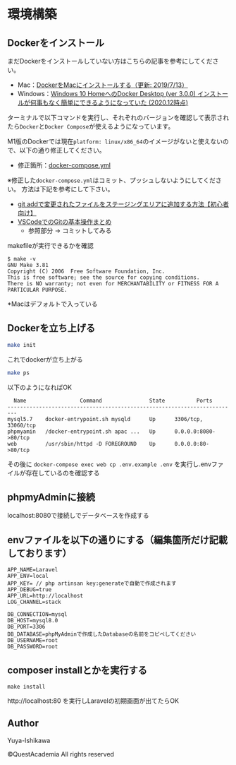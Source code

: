 # 環境構築

## Dockerをインストール

まだDockerをインストールしていない方はこちらの記事を参考にしてください。<br>

- Mac：[DockerをMacにインストールする（更新: 2019/7/13）](https://qiita.com/kurkuru/items/127fa99ef5b2f0288b81)
- Windows：[Windows 10 HomeへのDocker Desktop (ver 3.0.0) インストールが何事もなく簡単にできるようになっていた (2020.12時点)](https://qiita.com/zaki-lknr/items/db99909ba1eb27803456)

ターミナルで以下コマンドを実行し、それぞれのバージョンを確認して表示されたら`Docker`と`Docker Compose`が使えるようになっています。



M1版のDockerでは現在`platform: linux/x86_64`のイメージがないと使えないので、以下の通り修正してください。

- 修正箇所：[docker-compose.yml](https://github.com/quest-academia/qa-laravel-ec-training-ver9/compare/development...m1Mac#diff-e45e45baeda1c1e73482975a664062aa56f20c03dd9d64a827aba57775bed0d3)

※修正した`docker-compose.yml`はコミット、プッシュしないようにしてください。
方法は下記を参考にして下さい。

- [git addで変更されたファイルをステージングエリアに追加する方法【初心者向け】](https://techacademy.jp/magazine/10168)
- [VSCodeでのGitの基本操作まとめ](https://qiita.com/y-tsutsu/items/2ba96b16b220fb5913be#%E3%82%B3%E3%83%9F%E3%83%83%E3%83%88%E3%81%97%E3%81%A6%E3%81%BF%E3%82%8B)
    - 参照部分 → コミットしてみる

makefileが実行できるかを確認
```
$ make -v
GNU Make 3.81
Copyright (C) 2006  Free Software Foundation, Inc.
This is free software; see the source for copying conditions.
There is NO warranty; not even for MERCHANTABILITY or FITNESS FOR A
PARTICULAR PURPOSE.

```
*Macはデフォルトで入っている

## Dockerを立ち上げる

```sh
make init
```
これでdockerが立ち上がる

```sh
make ps
```


以下のようになればOK
```
  Name                 Command               State          Ports
-------------------------------------------------------------------------
mysql5.7    docker-entrypoint.sh mysqld      Up      3306/tcp, 33060/tcp
phpmyamin   /docker-entrypoint.sh apac ...   Up      0.0.0.0:8080->80/tcp
web         /usr/sbin/httpd -D FOREGROUND    Up      0.0.0.0:80->80/tcp
```

その後に
```docker-compose exec web cp .env.example .env```
を実行し.envファイルが存在しているのを確認する


## phpmyAdminに接続
localhost:8080で接続しでデータベースを作成する


## envファイルを以下の通りにする（編集箇所だけ記載しております）
```
APP_NAME=Laravel
APP_ENV=local
APP_KEY= // php artinsan key:generateで自動で作成されます
APP_DEBUG=true
APP_URL=http://localhost
LOG_CHANNEL=stack

DB_CONNECTION=mysql
DB_HOST=mysql8.0
DB_PORT=3306
DB_DATABASE=phpMyAdminで作成したDatabaseの名前をコピペしてください
DB_USERNAME=root
DB_PASSWORD=root
```

## composer installとかを実行する
```
make install
```

http://localhost:80
を実行しLaravelの初期画面が出てたらOK



## Author

Yuya-Ishikawa

©︎QuestAcademia All rights reserved
